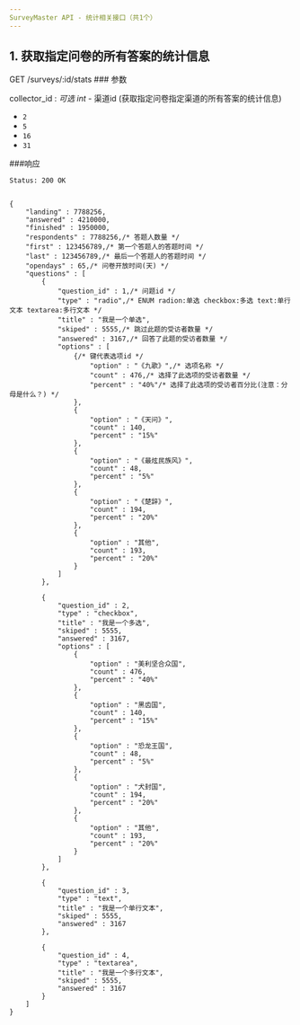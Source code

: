 ```yaml
---
SurveyMaster API - 统计相关接口（共1个）
---
```


  
<h2 id="p1">1. 获取指定问卷的所有答案的统计信息</h2>
	GET /surveys/:id/stats
### 参数

collector_id
: _可选_ *int* - 渠道id  (获取指定问卷指定渠道的所有答案的统计信息)
  
* `2`
* `5`
* `16`
* `31`

###响应
<pre class="headers">
<code>Status: 200 OK
</code></pre>
<pre class="highlight">
<code class="language-javascript">
{
	"landing" : 7788256,
	"answered" : 4210000,
	"finished" : 1950000,
	"respondents" : 7788256,/* 答题人数量 */
	"first" : 123456789,/* 第一个答题人的答题时间 */
	"last" : 123456789,/* 最后一个答题人的答题时间 */
	"opendays" : 65,/* 问卷开放时间(天) */
	"questions" : [
		{
			"question_id" : 1,/* 问题id */
			"type" : "radio",/* ENUM radion:单选 checkbox:多选 text:单行文本 textarea:多行文本 */
			"title" : "我是一个单选",
			"skiped" : 5555,/* 跳过此题的受访者数量 */
			"answered" : 3167,/* 回答了此题的受访者数量 */
			"options" : [
				{/* 键代表选项id */
					"option" : "《九歌》",/* 选项名称 */
					"count" : 476,/* 选择了此选项的受访者数量 */
					"percent" : "40%"/* 选择了此选项的受访者百分比(注意：分母是什么？) */
				},
				{
					"option" : "《天问》",
					"count" : 140,
					"percent" : "15%"
				},
				{
					"option" : "《最炫民族风》",
					"count" : 48,
					"percent" : "5%"
				},
				{
					"option" : "《楚辞》",
					"count" : 194,
					"percent" : "20%"
				},
				{
					"option" : "其他",
					"count" : 193,
					"percent" : "20%"
				}
			]
		},

		{
			"question_id" : 2,
			"type" : "checkbox",
			"title" : "我是一个多选",
			"skiped" : 5555,
			"answered" : 3167,
			"options" : [
				{
					"option" : "美利坚合众国",
					"count" : 476,
					"percent" : "40%"
				},
				{
					"option" : "黑齿国",
					"count" : 140,
					"percent" : "15%"
				},
				{
					"option" : "恐龙王国",
					"count" : 48,
					"percent" : "5%"
				},
				{
					"option" : "犬封国",
					"count" : 194,
					"percent" : "20%"
				},
				{
					"option" : "其他",
					"count" : 193,
					"percent" : "20%"
				}
			]
		},

		{
			"question_id" : 3,
			"type" : "text",
			"title" : "我是一个单行文本",
			"skiped" : 5555,
			"answered" : 3167
		},

		{
			"question_id" : 4,
			"type" : "textarea",
			"title" : "我是一个多行文本",
			"skiped" : 5555,
			"answered" : 3167
		}
	]
}
</code></pre>

